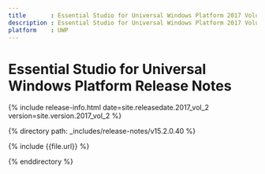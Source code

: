```yaml
---
title       : Essential Studio for Universal Windows Platform 2017 Volume 2 Release Notes
description : Essential Studio for Universal Windows Platform 2017 Volume 2 Release Notes
platform    : UWP
---
```


# Essential Studio for Universal Windows Platform Release Notes

{% include release-info.html date=site.releasedate.2017_vol_2 version=site.version.2017_vol_2 %} 

{% directory path: _includes/release-notes/v15.2.0.40 %}

{% include {{file.url}} %}

{% enddirectory %}